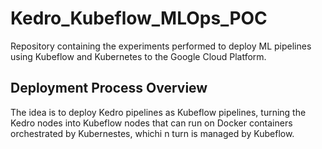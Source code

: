 # Kedro_Kubeflow_MLOps_POC

Repository containing the experiments performed to deploy ML pipelines using Kubeflow and Kubernetes to the Google Cloud Platform.

## Deployment Process Overview

The idea is to deploy Kedro pipelines as Kubeflow pipelines, turning the Kedro nodes into Kubeflow nodes that can run on Docker containers orchestrated by Kubernestes, whichi n turn is managed by Kubeflow.

